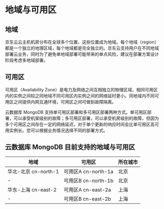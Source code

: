 # 地域与可用区

## 地域

京东云云主机机房分布在全球多个位置，这些位置成为地域。每个地域（region）都是一个独立的地理区域，每个地域都是完全独立的。京东云支持用户在不同地域部署云业务，同时为了避免单地域部署可能带来的单点风险，建议在部署方案设计阶段考虑多地域部署。

## 可用区

可用区（Availability Zone）是电力及网络之间互相独立的物理区域，相同可用区内的实例之间较之同地域不同可用区内实例之间的网络延时更小。同地域内不同可用区之间提供内网互通环境，可用区之间可做到故障隔离。

云数据库 MongoDB 支持单可用区部署和多可用区部署两种方式。单可用区部署，可以承受机架级别的故障；多可用区部署，可以承受机房级别的故障，但因为多个可用区之间存在一定的网络延迟，对于单个更新的响应时间会比单可用区高可用实例长。您可以根据业务情况选择不同的部署方式。

## 云数据库 MongoDB 目前支持的地域与可用区

地域 | 可用区 | 所在城市
--- | --- | ---
华北-北京 cn-north-1 | 可用区A cn-north-1a | 北京
- |可用区B cn-north-1b | 北京
华东-上海 cn-east-2 | 可用区A cn-east-2a | 上海
-  | 可用区B cn-east-2b | 上海


